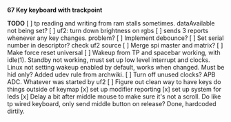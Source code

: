 __67 Key keyboard with trackpoint__


__TODO__
[ ] tp reading and writing from ram stalls sometimes. dataAvailable not being set?
[ ] uf2: turn down brightness on rgbs
[ ] sends 3 reports whenever any key changes. problem?
[ ] Implement debounce?
[ ] Set serial number in descriptor? check uf2 source
[ ] Merge spi master and matrix?
[ ] Make force reset universal
[ ] Wakeup from TP and spacebar working, with idle(1). Standby not working, must set up low level interrupt and clocks. Linux not setting wakeup enabled by default, works when changed. Must be hid only? Added udev rule from archwiki.
[ ] Turn off unused clocks? APB ADC. Whatever was started by uf2
[ ] Figure out clean way to have keys do things outside of keymap
[x] set up modifier reporting
[x] set up system for leds
[x] Delay a bit after middle mouse to make sure it's not a scroll. Do like tp wired keyboard, only send middle button on release? Done, hardcoded dirtily. 

